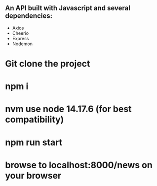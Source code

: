 ## An API built with Javascript and several dependencies: 
- Axios
- Cheerio
- Express
- Nodemon

# Git clone the project
# npm i 
# nvm use node 14.17.6 (for best compatibility)
# npm run start
# browse to localhost:8000/news on your browser
